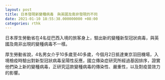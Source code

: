 ```yaml
---
layout: post
title: 日本發現新變種病毒　與英國及南非發現的不同
date: 2021-01-10 18:55:38.000000000 +08:00
categories: rthk
---
```


日本厚生勞動省在4名從巴西入境的旅客身上，驗出新的變種新型冠狀病毒，與英國及南非出現的變種病毒不一樣。

厚生勞動省說，4名男女介乎10多歲至40多歲，今個月2日抵達東京羽田機場，入境檢疫時驗出對新型冠狀病毒呈陽性反應，國立傳染症研究所經過基因排序，證實他們染上新的變種病毒，正研究這款變種病毒的傳染性、嚴重性，以及對疫苗效力的影響。
